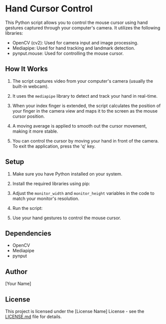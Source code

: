 # Hand Cursor Control

This Python script allows you to control the mouse cursor using hand gestures captured through your computer's camera. It utilizes the following libraries:

- OpenCV (cv2): Used for camera input and image processing.
- Mediapipe: Used for hand tracking and landmark detection.
- pynput.mouse: Used for controlling the mouse cursor.

## How It Works

1. The script captures video from your computer's camera (usually the built-in webcam).

2. It uses the `mediapipe` library to detect and track your hand in real-time.

3. When your index finger is extended, the script calculates the position of your finger in the camera view and maps it to the screen as the mouse cursor position.

4. A moving average is applied to smooth out the cursor movement, making it more stable.

5. You can control the cursor by moving your hand in front of the camera. To exit the application, press the 'q' key.

## Setup

1. Make sure you have Python installed on your system.

2. Install the required libraries using pip:

3. Adjust the `monitor_width` and `monitor_height` variables in the code to match your monitor's resolution.

4. Run the script:

5. Use your hand gestures to control the mouse cursor.

## Dependencies

- OpenCV
- Mediapipe
- pynput

## Author

[Your Name]

## License

This project is licensed under the [License Name] License - see the [LICENSE.md](LICENSE.md) file for details.
